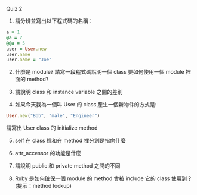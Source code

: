 Quiz 2

1. 請分辨並寫出以下程式碼的名稱：

  ```ruby 
  a = 1 
  @a = 2
  @@a = 5
  user = User.new
  user.name
  user.name = "Joe"
  ```
2. 什麼是 module? 請寫一段程式碼說明一個 class 要如何使用一個 module 裡面的 method?

3. 請說明 class 和 instance variable 之間的差別

4. 如果今天我為一個叫 User 的 class 產生一個新物件的方式是: 
  ```ruby
  User.new("Bob", "male", "Engineer")
  ```
請寫出 User class 的 initialize method

5. self 在 class 裡和在 method 裡分別是指向什麼

6. attr_accessor 的功能是什麼

7. 請說明 public 和 private method 之間的不同

8. Ruby 是如何確保一個 module 的 method 會被 include 它的 class 使用到？ (提示：method lookup)